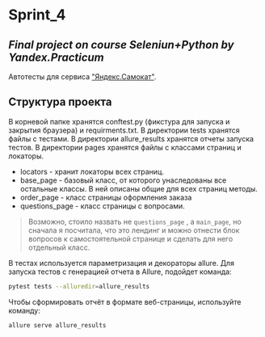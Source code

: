 # Sprint_4 
## _Final project on course Seleniun+Python by Yandex.Practicum_

Автотесты для сервиса ["Яндекс.Самокат"](https://qa-scooter.praktikum-services.ru/). 

## Структура проекта
В корневой папке хранятся conftest.py (фикстура для запуска и закрытия браузера) и requirments.txt.
В директории tests хранятся файлы с тестами. 
В директории allure_results хранятся отчеты запуска тестов.
В директории pages хранятся файлы с классами страниц и локаторы. 
- locators - хранит локаторы всех страниц.
- base_page - базовый класс, от которого унаследованы все остальные классы. В ней описаны общие для всех страниц методы.
- order_page - класс страницы оформления заказа
- questions_page - класс страницы с вопросами.
> Возможно, стоило назвать не `questions_page` , а `main_page`, но сначала я посчитала, что это лендинг и можно отнести блок вопросов к самостоятельной странице и сделать для него отдельный класс.

В тестах используется параметризация  и декораторы allure. Для запуска тестов с генерацией отчета в Allure,  подойдет команда: 
```sh
pytest tests --alluredir=allure_results
```
Чтобы сформировать отчёт в формате веб-страницы, используйте команду: 
```sh
allure serve allure_results
```